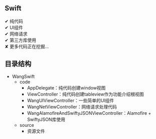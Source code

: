 ## Swift

✔  纯代码 <br/>
✔  UI组件 <br/>
✔  网络请求 <br/>
✔  第三方库使用 <br/>
✘  更多代码正在挖掘... <br/>

## 目录结构
* WangSwift
	* code
		* AppDelegate：纯代码创建window视图
		* ViewController：纯代码创建tableview作为功能介绍根视图
		* WangUIViewController：一些简单的UI组件
		* WangNetViewController：网络请求处理代码
		* WangAlamofireAndSwiftyJSONViewController：Alamofire + SwiftyJSON库使用
	* source
		* 资源文件


